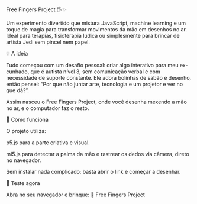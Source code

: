 Free Fingers Project 🖐️✨

Um experimento divertido que mistura JavaScript, machine learning e um toque de magia para transformar movimentos da mão em desenhos no ar.
Ideal para terapias, fisioterapia lúdica ou simplesmente para brincar de artista Jedi sem pincel nem papel.

💡 A ideia

Tudo começou com um desafio pessoal: criar algo interativo para meu ex-cunhado, que é autista nível 3, sem comunicação verbal e com necessidade de suporte constante.
Ele adora bolinhas de sabão e desenho, então pensei: “Por que não juntar arte, tecnologia e um projetor e ver no que dá?”.

Assim nasceu o Free Fingers Project, onde você desenha mexendo a mão no ar, e o computador faz o resto.

🔧 Como funciona

O projeto utiliza:

p5.js para a parte criativa e visual.

ml5.js para detectar a palma da mão e rastrear os dedos via câmera, direto no navegador.

Sem instalar nada complicado: basta abrir o link e começar a desenhar.

🚀 Teste agora

Abra no seu navegador e brinque:
🔗 Free Fingers Project